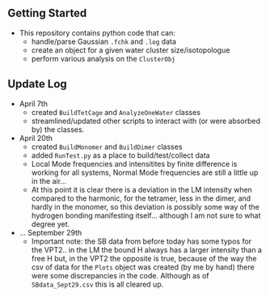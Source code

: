 ## Getting Started
* This repository contains python code that can:
  * handle/parse Gaussian `.fchk` and `.log` data
  * create an object for a given water cluster size/isotopologue
  * perform various analysis on the `ClusterObj`

## Update Log
* April 7th
  * created `BuildTetCage` and `AnalyzeOneWater` classes
  * streamlined/updated other scripts to interact with (or were absorbed by) the classes.
* April 20th
  * created `BuildMonomer` and `BuildDimer` classes
  * added `RunTest.py` as a place to build/test/collect data
  * Local Mode frequencies and intensitites by finite difference is working for all systems,
    Normal Mode frequencies are still a little up in the air...
  - At this point it is clear there is a deviation in the LM intensity when compared to the harmonic,
    for the tetramer, less in the dimer, and hardly in the monomer, so this deviation is possibly some
    way of the hydrogen bonding manifesting itself... although I am not sure to what degree yet.
* ... September 29th
  * Important note: the SB data from before today has some typos for the VPT2.. in the LM the bound H always has a 
    larger intensity than a free H but, in the VPT2 the opposite is true, because of the way the csv of data for the 
    `Plots` object was created (by me by hand) there were some discrepancies in the code. Although as of 
    `SBdata_Sept29.csv` this is all cleared up. 
